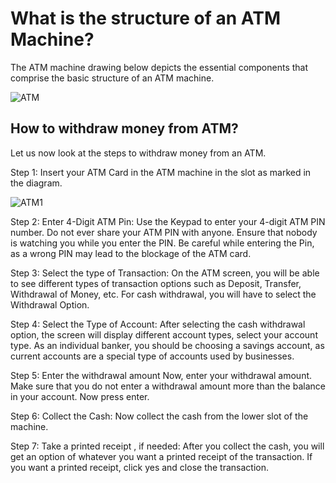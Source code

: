 # What is the structure of an ATM Machine?
The ATM machine drawing below depicts the essential components that comprise the basic structure of an ATM machine.

  ![ATM](https://github.com/Kavya-Aradhya/ATM/assets/163634576/da7ad7d4-12f0-4920-b610-769f88492b6b)

## How to withdraw money from ATM?

Let us now look at the steps to withdraw money from an ATM.

Step 1: Insert your ATM Card in the ATM machine in the slot as marked in the diagram. 

 ![ATM1](https://github.com/Kavya-Aradhya/ATM/assets/163634576/a03631bb-ef32-49c7-b603-1119fad85886)

Step 2: Enter 4-Digit ATM Pin:
Use the Keypad to enter your 4-digit ATM PIN number.
Do not ever share your ATM PIN with anyone. Ensure that nobody is watching you while you enter the PIN.
Be careful while entering the Pin, as a wrong PIN may lead to the blockage of the ATM card.

Step 3: Select the type of Transaction:
On the ATM screen, you will be able to see different types of transaction options such as Deposit, Transfer, Withdrawal of Money, etc.
For cash withdrawal, you will have to select the Withdrawal Option.

Step 4: Select the Type of Account:
After selecting the cash withdrawal option, the screen will display different account types, select your account type.
As an individual banker, you should be choosing a savings account, as current accounts are a special type of accounts used by businesses.

Step 5: Enter the withdrawal amount
Now, enter your withdrawal amount.
Make sure that you do not enter a withdrawal amount more than the balance in your account.
Now press enter.

Step 6: Collect the Cash:
Now collect the cash from the lower slot of the machine.

Step 7: Take a printed receipt , if needed:
After you collect the cash, you will get an option of whatever you want a printed receipt of the transaction. If you want a printed receipt, click yes and close the transaction.
